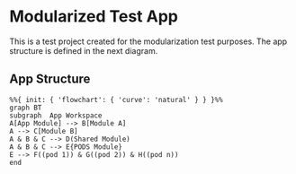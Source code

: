 # Modularized Test App
This is a test project created for the modularization test purposes. The app structure is defined in the next diagram.

App Structure
---
```mermaid
%%{ init: { 'flowchart': { 'curve': 'natural' } } }%%
graph BT
subgraph  App Workspace
A[App Module] --> B[Module A]
A --> C[Module B]
A & B & C --> D(Shared Module)
A & B & C --> E{PODS Module}
E --> F((pod 1)) & G((pod 2)) & H((pod n))
end
```